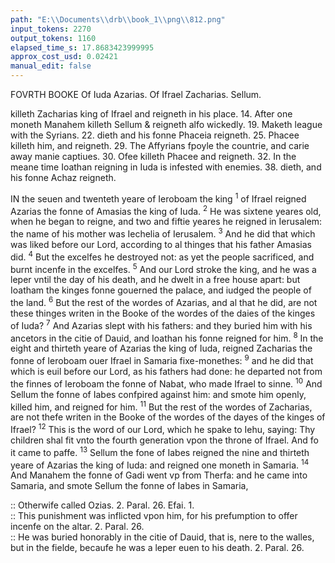 ```yaml
---
path: "E:\\Documents\\drb\\book_1\\png\\812.png"
input_tokens: 2270
output_tokens: 1160
elapsed_time_s: 17.8683423999995
approx_cost_usd: 0.02421
manual_edit: false
---
```

FOVRTH BOOKE
Of Iuda Azarias.
Of Ifrael Zacharias. Sellum.

killeth Zacharias king of Ifrael and reigneth in his place. 14. After one moneth Manahem killeth Sellum & reigneth alfo wickedly. 19. Maketh league with the Syrians. 22. dieth and his fonne Phaceia reigneth. 25. Phacee killeth him, and reigneth. 29. The Affyrians fpoyle the countrie, and carie away manie captiues. 30. Ofee killeth Phacee and reigneth. 32. In the meane time Ioathan reigning in Iuda is infested with enemies. 38. dieth, and his fonne Achaz reigneth.

IN the seuen and twenteth yeare of Ieroboam the king <sup>1</sup> of Ifrael reigned Azarias the fonne of Amasias the king of Iuda. <sup>2</sup> He was sixtene yeares old, when he began to reigne, and two and fiftie yeares he reigned in Ierusalem: the name of his mother was Iechelia of Ierusalem. <sup>3</sup> And he did that which was liked before our Lord, according to al thinges that his father Amasias did. <sup>4</sup> But the excelfes he destroyed not: as yet the people sacrificed, and burnt incenfe in the excelfes. <sup>5</sup> And our Lord stroke the king, and he was a leper vntil the day of his death, and he dwelt in a free house apart: but Ioatham the kinges fonne gouerned the palace, and iudged the people of the land. <sup>6</sup> But the rest of the wordes of Azarias, and al that he did, are not these thinges writen in the Booke of the wordes of the daies of the kinges of Iuda? <sup>7</sup> And Azarias slept with his fathers: and they buried him with his ancetors in the citie of Dauid, and Ioathan his fonne reigned for him. <sup>8</sup> In the eight and thirteth yeare of Azarias the king of Iuda, reigned Zacharias the fonne of Ieroboam ouer Ifrael in Samaria fixe-monethes: <sup>9</sup> and he did that which is euil before our Lord, as his fathers had done: he departed not from the finnes of Ieroboam the fonne of Nabat, who made Ifrael to sinne. <sup>10</sup> And Sellum the fonne of Iabes confpired against him: and smote him openly, killed him, and reigned for him. <sup>11</sup> But the rest of the wordes of Zacharias, are not thefe writen in the Booke of the wordes of the dayes of the kinges of Ifrael? <sup>12</sup> This is the word of our Lord, which he spake to Iehu, saying: Thy children shal fit vnto the fourth generation vpon the throne of Ifrael. And fo it came to paffe. <sup>13</sup> Sellum the fone of Iabes reigned the nine and thirteth yeare of Azarias the king of Iuda: and reigned one moneth in Samaria. <sup>14</sup> And Manahem the fonne of Gadi went vp from Therfa: and he came into Samaria, and smote Sellum the fonne of Iabes in Samaria,

[^1]: Otherwife called Ozias. 2. Paral. 26. Efai. 1.

[^2]: This punishment was inflicted vpon him, for his prefumption to offer incenfe on the altar. 2. Paral. 26.

[^3]: He was buried honorably in the citie of Dauid, that is, nere to the walles, but in the fielde, becaufe he was a leper euen to his death. 2. Paral. 26.

<aside>:: Otherwife called Ozias. 2. Paral. 26. Efai. 1.</aside>

<aside>:: This punishment was inflicted vpon him, for his prefumption to offer incenfe on the altar. 2. Paral. 26.</aside>

<aside>:: He was buried honorably in the citie of Dauid, that is, nere to the walles, but in the fielde, becaufe he was a leper euen to his death. 2. Paral. 26.</aside>